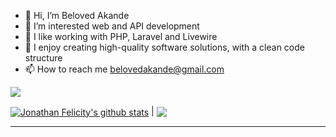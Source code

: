 
- 👋 Hi, I’m Beloved Akande
- 👀 I’m interested web and API development
- 🌱 I like working with PHP, Laravel and Livewire
- 💞️ I enjoy creating high-quality software solutions,  with a clean code structure
- 📫 How to reach me belovedakande@gmail.com

<div style="display: flex; align-items:center; justify-content-center;">
    <img src="https://i.gifer.com/4zeM.gif">
</div>



<a href="https://github.com/beloved46/github-readme-stats"><img align="center" src="https://github-readme-stats.vercel.app/api?username=beloved46&show_icons=true&include_all_commits=true&theme=buefy&hide_border=true" alt="Jonathan Felicity's github stats" /></a> | <a href="https://github.com/beloved46/github-readme-stats"><img align="center" src="https://github-readme-stats.vercel.app/api/top-langs/?username=beloved46&layout=compact&theme=buefy&hide_border=true" /></a> 

---

